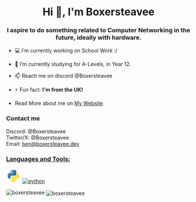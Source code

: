 <h1 align="center">Hi 👋, I'm Boxersteavee</h1>
<h3 align="center">I aspire to do something related to Computer Networking in the future, ideally with hardware.</h3>

- 💻 I’m currently working on School Work :/

- 🌱 I’m currently studying for A-Levels, in Year 12.

- 📫 Reach me on discord @Boxersteavee

- ⚡ Fun fact: **I'm from the UK!**

- Read More about me on [My Website](https://boxersteavee.dev)

<h3 align="left">Contact me</h3>
<p align="left">
Discord: @Boxersteavee <br>Twitter/X: @Boxersteavee <br> Email: <a href=mailto://ben@boxersteavee.dev>ben@boxersteavee.dev
</p>

<h3 align="left">Languages and Tools:</h3>
<p align="left"> 
<a href="https://www.python.org" target="_blank" rel="noreferrer"> <img src="https://raw.githubusercontent.com/devicons/devicon/master/icons/python/python-original.svg" alt="python" width="40" height="40"/></a> 
<a href="https://astro.build" target="_blank" rel="noreferrer"> <img src="https://astro.build/assets/press/astro-icon-light-gradient.png" alt="python" width="40" height="40"/></a>

<p><img align="left" src="https://github-readme-stats.vercel.app/api/top-langs?username=boxersteavee&show_icons=true&locale=en&layout=compact" alt="boxersteavee" /></p>

<p>&nbsp;<img align="center" src="https://github-readme-stats.vercel.app/api?username=boxersteavee&show_icons=true&locale=en" alt="boxersteavee" /></p>

